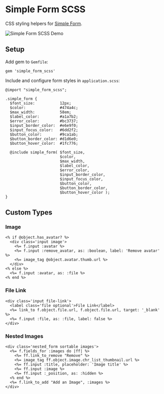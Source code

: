 # Simple Form SCSS

CSS styling helpers for [Simple Form](https://github.com/plataformatec/simple_form).

![Simple Form SCSS Demo](http://character.s3.amazonaws.com/simple_form_demo.png)

## Setup

Add gem to ```Gemfile```:

    gem 'simple_form_scss'

Include and configure form styles in ```application.scss```:

    @import "simple_form_scss";

    .simple_form {
      $font_size:           12px;
      $color:               #474a4c;
      $max_width:           58em;
      $label_color:         #a1a7b2;
      $error_color:         #bc3737;
      $input_border_color:  #e6e9f0;
      $input_focus_color:   #6dd2f2;
      $button_color:        #9ca1ab;
      $button_border_color: #d1d6e0;
      $button_hover_color:  #1fc776;

      @include simple_form( $font_size,
                            $color,
                            $max_width,
                            $label_color,
                            $error_color,
                            $input_border_color,
                            $input_focus_color,
                            $button_color,
                            $button_border_color,
                            $button_hover_color );
    }

## Custom Types

### Image

    <% if @object.has_avatar? %>
      <div class='input image'>
        <%= f.input :avatar %>
        <%= f.input :remove_avatar, as: :boolean, label: 'Remove avatar' %>
        <%= image_tag @object.avatar.thumb.url %>
      </div>
    <% else %>
      <%= f.input :avatar, as: :file %>
    <% end %>

### File Link

    <div class='input file-link'>
      <label class='file optional'>File Link</label>
      <%= link_to f.object.file.url, f.object.file.url, target: '_blank' %>
      <%= f.input :file, as: :file, label: false %>
    </div>

### Nested Images

    <div class='nested_form sortable images'>
      <%= f.fields_for :images do |ff| %>
        <%= ff.link_to_remove "Remove" %>
        <%= image_tag ff.object.image.chr_list_thumbnail.url %>
        <%= ff.input :title, placeholder: 'Image title' %>
        <%= ff.input :image %>
        <%= ff.input :_position, as: :hidden %>
      <% end %>
      <%= f.link_to_add "Add an Image", :images %>
    </div>